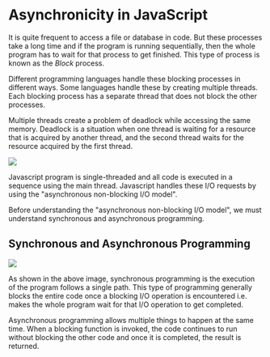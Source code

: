 # Asynchronicity in JavaScript

It is quite frequent to access a file or database in code. But these processes take a long
 time and if the program is running sequentially, then the whole program has to wait for that
  process to get finished. This type of process is known as the _Block_ process.

Different programming languages handle these blocking processes in different ways. Some
 languages handle these by creating multiple threads. Each blocking process has a separate
  thread that does not block the other processes.

Multiple threads create a problem of deadlock while accessing the same memory. Deadlock is a 
situation when one thread is waiting for a resource that is acquired by another thread, and the
 second thread waits for the resource acquired by the first thread.

![](https://s3.ap-south-1.amazonaws.com/appdev.konfinity.com/asynchronicity_basic_1.jpg)

Javascript program is single-threaded and all code is executed in a sequence using the main 
thread. Javascript handles these I/O requests by using the "asynchronous non-blocking I/O model".

Before understanding the "asynchronous non-blocking I/O model", we must understand 
synchronous and asynchronous programming. 

## Synchronous and Asynchronous Programming

![](https://s3.ap-south-1.amazonaws.com/appdev.konfinity.com/asynchronicity_basics_2.gif)

As shown in the above image, synchronous programming is the execution of the program 
follows a single path. This type of programming generally blocks the entire code once a 
blocking I/O operation is encountered i.e. makes the whole program wait for that I/O
 operation to get completed. 

Asynchronous programming allows multiple things to happen at the same time. When a blocking function is invoked, the code continues to run without blocking the other code and once it is completed, the result is returned.
